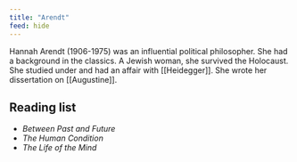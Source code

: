 ```yaml
---
title: "Arendt"
feed: hide
---
```


Hannah Arendt (1906-1975) was an influential political philosopher. She had a background in the classics. A Jewish woman, she survived the Holocaust. She studied under and had an affair with [[Heidegger]]. She wrote her dissertation on [[Augustine]]. 

## Reading list

* _Between Past and Future_
* _The Human Condition_
* _The Life of the Mind_